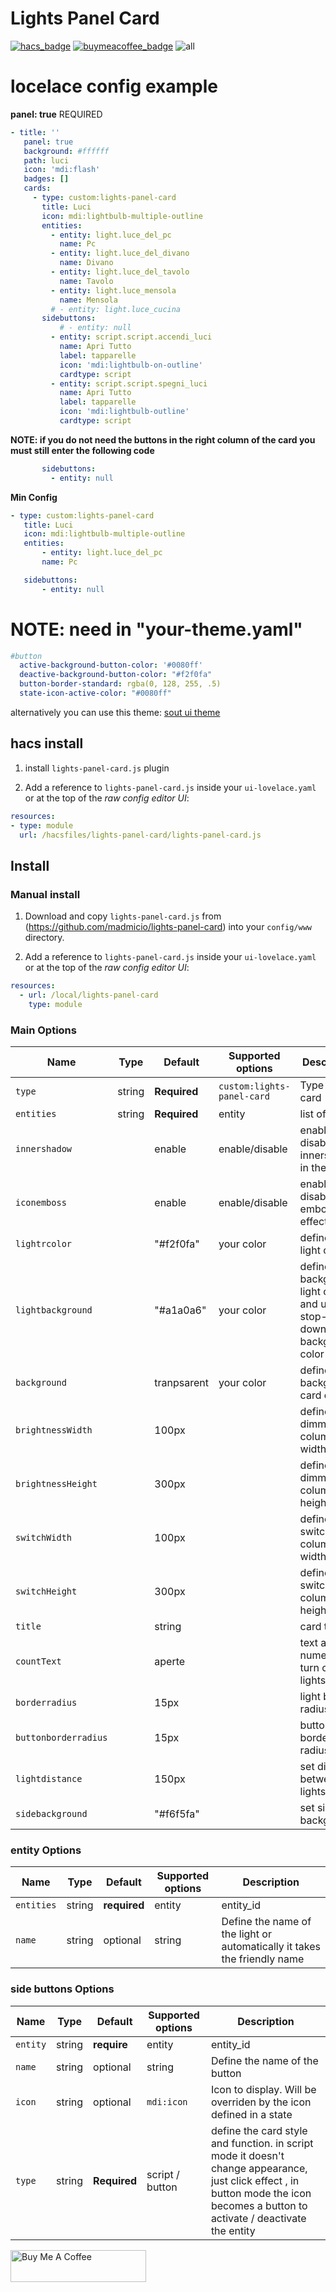 # Lights Panel Card

[![hacs_badge](https://img.shields.io/badge/HACS-Default-orange.svg)](https://github.com/custom-components/hacs)
[![buymeacoffee_badge](https://img.shields.io/badge/Donate-buymeacoffe-ff813f?style=flat)](https://www.buymeacoffee.com/madmicio)
![all](dimmer-switch.JPG)


# locelace config example

**panel: true** REQUIRED
 ```yaml
 - title: ''
    panel: true
    background: #ffffff
    path: luci
    icon: 'mdi:flash'
    badges: []
    cards:
      - type: custom:lights-panel-card 
        title: Luci
        icon: mdi:lightbulb-multiple-outline
        entities:
          - entity: light.luce_del_pc
            name: Pc
          - entity: light.luce_del_divano
            name: Divano
          - entity: light.luce_del_tavolo
            name: Tavolo
          - entity: light.luce_mensola
            name: Mensola
          # - entity: light.luce_cucina
        sidebuttons:
            # - entity: null
          - entity: script.script.accendi_luci
            name: Apri Tutto
            label: tapparelle
            icon: 'mdi:lightbulb-on-outline'
            cardtype: script
          - entity: script.script.spegni_luci
            name: Apri Tutto
            label: tapparelle
            icon: 'mdi:lightbulb-outline'
            cardtype: script
```
**NOTE: if you do not need the buttons in the right column of the card you must still enter the following code**
 ```yaml
        sidebuttons:
          - entity: null
```
**Min Config**
 ```yaml
- type: custom:lights-panel-card 
    title: Luci
    icon: mdi:lightbulb-multiple-outline
    entities:
        - entity: light.luce_del_pc
        name: Pc

    sidebuttons:
        - entity: null
```

# NOTE: need in "your-theme.yaml"
```yaml
#button
  active-background-button-color: '#0080ff'
  deactive-background-button-color: "#f2f0fa"
  button-border-standard: rgba(0, 128, 255, .5)
  state-icon-active-color: "#0080ff"
```
 alternatively you can use this theme: [sout ui theme](https://github.com/madmicio/soft-ui-theme/)
 
## hacs install

1. install `lights-panel-card.js` plugin

2. Add a reference to `lights-panel-card.js` inside your `ui-lovelace.yaml` or at the top of the *raw config editor UI*:

  ```yaml
resources:
  - type: module
    url: /hacsfiles/lights-panel-card/lights-panel-card.js
```

## Install

### Manual install

1. Download and copy `lights-panel-card.js` from (https://github.com/madmicio/lights-panel-card) into your `config/www`  directory.

2. Add a reference to `lights-panel-card.js` inside your `ui-lovelace.yaml` or at the top of the *raw config editor UI*:

  ```yaml
  resources:
    - url: /local/lights-panel-card
      type: module
  ```

### Main Options
| Name | Type | Default | Supported options | Description |
| -------------- | ----------- | ------------ | ------------------------------------------------ | --------------------------------------------------------------------------------------------------------------------------------------------------------------------------------------------------------------------------------------------------------------------------------------------------------------------------------------------- |
| `type` | string | **Required** | `custom:lights-panel-card` | Type of the card |
| `entities` | string | **Required** | entity | list of entitity |
| `innershadow` |  | enable | enable/disable | enable - disable innershadow in the card |
| `iconemboss` |  | enable | enable/disable | enable - disable icon emboss effect |
| `lightrcolor` |  | "#f2f0fa" | your color | define the light color |
| `lightbackground` |  | "#a1a0a6" | your color | define the background light color and up-stop-downbuttos background color |
| `background` |  | tranpsarent | your color | define the background card color |
| `brightnessWidth` |  | 100px |  | define the dimmer light columns width |
| `brightnessHeight` |  | 300px |  | define the dimmer light columns height |
| `switchWidth` |  | 100px |  | define the switch light columns width |
| `switchHeight` |  | 300px |  | define the switch light columns height |
| `title` |  | string |  | card title  |
| `countText` |  | aperte |  | text after numer of turn on lights |
| `borderradius` |  | 15px |  | light border-radius value |
| `buttonborderradius` |  | 15px |  | buttons border-radius value |
| `lightdistance` |  | 150px |  | set distance between lights |
| `sidebackground` |  | "#f6f5fa" |  | set sidebar background |

### entity Options
| Name | Type | Default | Supported options | Description |
| -------------- | ----------- | ------------ | ------------------------------------------------ | --------------------------------------------------------------------------------------------------------------------------------------------------------------------------------------------------------------------------------------------------------------------------------------------------------------------------------------------- |
| `entities` | string | **required** | entity | entity_id |
| `name` | string | optional | string | Define the name of the light or automatically it takes the friendly name |

### side buttons Options
| Name | Type | Default | Supported options | Description |
| -------------- | ----------- | ------------ | ------------------------------------------------ | --------------------------------------------------------------------------------------------------------------------------------------------------------------------------------------------------------------------------------------------------------------------------------------------------------------------------------------------- |
| `entity` | string | **require** | entity  | entity_id |
| `name` | string | optional | string | Define the name of the button |
| `icon` | string | optional | `mdi:icon` | Icon to display. Will be overriden by the icon defined in a state |
| `type` | string | **Required** | script / button | define the card style and function. in script mode it doesn't change appearance, just click effect , in button mode the icon becomes a button to activate / deactivate the entity ||


<a href="https://www.buymeacoffee.com/madmicio" target="_blank"><img src="https://cdn.buymeacoffee.com/buttons/default-orange.png" alt="Buy Me A Coffee" style="height: 51px !important;width: 217px !important;" ></a>
